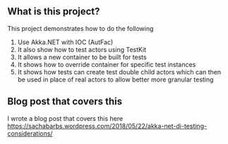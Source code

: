 ## What is this project?

This project demonstrates how to do the following

1. Use Akka.NET with IOC (AutFac) 
2. It also show how to test actors using TestKit
3. It allows a new container to be built for tests
4. It shows how to override container for specific test instances
5. It shows how tests can create test double child actors which can then be used in place of real actors to allow better more granular testing

## Blog post that covers this

I wrote a blog post that covers this here <a href="https://sachabarbs.wordpress.com/2018/05/22/akka-net-di-testing-considerations/" target="_blank">https://sachabarbs.wordpress.com/2018/05/22/akka-net-di-testing-considerations/</a>